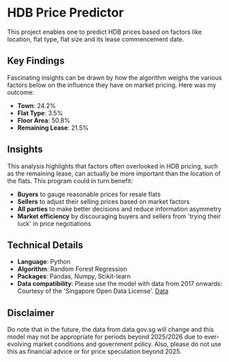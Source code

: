 # HDB Price Predictor

This project enables one to predict HDB prices based on factors like location, flat type, flat size and its lease commencement date.

## Key Findings

Fascinating insights can be drawn by how the algorithm weighs the various factors below on the influence they have on market pricing. Here was my outcome:

- **Town**: 24.2%
- **Flat Type**: 3.5%
- **Floor Area**: 50.8%
- **Remaining Lease**: 21.5%

## Insights

This analysis highlights that factors often overlooked in HDB pricing, such as the remaining lease, can actually be more important than the location of the flats. This program could in turn benefit:

- **Buyers** to gauge reasonable prices for resale flats
- **Sellers** to adjust their selling prices based on market factors  
- **All parties** to make better decisions and reduce information asymmetry
- **Market efficiency** by discouraging buyers and sellers from 'trying their luck' in price negotiations

## Technical Details

- **Language**: Python
- **Algorithm**: Random Forest Regression
- **Packages**: Pandas, Numpy, Scikit-learn
- **Data compatibility**: Please use the model with data from 2017 onwards: Courtesy of the 'Singapore Open Data License'. [Data](https://data.gov.sg/datasets?topics=housing&resultId=189&page=1)

## Disclaimer

Do note that in the future, the data from data.gov.sg will change and this model may not be appropriate for periods beyond 2025/2026 due to ever-evolving market conditions and government policy. Also, please do not use this as financial advice or for price speculation beyond 2025.
